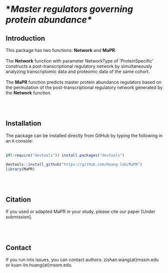 # **Master regulators governing protein abundance\**


## Introduction
This package has two functions: **Network** and **MaPR**.<br /><br />
The **Network** function with parameter NetworkType of 'ProteinSpecific' constructs a post-transcriptional regulatory network by simultaneously analyzing transcriptomic data and proteomic data of the same cohort. <br /><br />
The **MaPR** function predicts master protein abundance regulators based on the permutation of the post-transcriptional regulatory network generated by the **Network** function.

<br /><br />
## Installation
The package can be installed directly from GitHub by typing the following in an `R` console:<br /><br />
```R
if(!require("devtools")) install.packages("devtools")

devtools::install_github("https://github.com/Huang-lab/MaPR")
library(MaPR)
```

<br /><br />
## Citation
If you used or adapted MaPR in your study, please cite our paper [Under submission].

<br /><br />
## Contact
If you run into issues, you can contact authors: zishan.wang{at}mssm.edu or kuan-lin.huang{at}mssm.edu.
